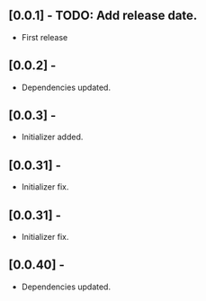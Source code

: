 ## [0.0.1] - TODO: Add release date.
* First release
## [0.0.2] -
* Dependencies updated.
## [0.0.3] -
* Initializer added.
## [0.0.31] -
* Initializer fix.
## [0.0.31] -
* Initializer fix.
## [0.0.40] -
* Dependencies updated.